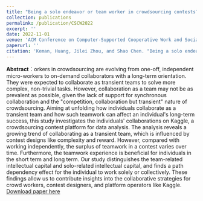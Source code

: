 ```yaml
---
title: "Being a solo endeavor or team worker in crowdsourcing contests? It is a long-term decision you need to make."
collection: publications
permalink: /publication/CSCW2022
excerpt: ''
date: 2022-11-01
venue: 'ACM Conference on Computer-Supported Cooperative Work and Social Computing.'
paperurl: ''
citation: 'Keman, Huang, Jilei Zhou, and Shao Chen. "Being a solo endeavor or team worker in crowdsourcing contests? It is a long-term decision you need to make." The 25th ACM Conference on Computer-Supported Cooperative Work and Social Computing.'
---
```


**Abstract**：orkers in crowdsourcing are evolving from one-off, independent micro-workers to on-demand collaborators with a long-term orientation. They were expected to collaborate as transient teams to solve more complex, non-trivial tasks. However, collaboration as a team may not be as prevalent as possible, given the lack of support for synchronous collaboration and the "competition, collaboration but transient" nature of crowdsourcing. Aiming at unfolding how individuals collaborate as a transient team and how such teamwork can affect an individual's long-term success, this study investigates the individuals' collaborations on Kaggle, a crowdsourcing contest platform for data analysis. The analysis reveals a growing trend of collaborating as a transient team, which is influenced by contest designs like complexity and reward. However, compared with working independently, the surplus of teamwork in a contest varies over time. Furthermore, the teamwork experience is beneficial for individuals in the short term and long term. Our study distinguishes the team-related intellectual capital and solo-related intellectual capital, and finds a path dependency effect for the individual to work solely or collectively. These findings allow us to contribute insights into the collaborative strategies for crowd workers, contest designers, and platform operators like Kaggle.
[Download paper here]()
